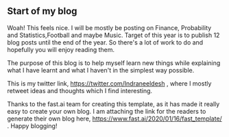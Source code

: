 ## Start of my blog

Woah! This feels nice. I will be mostly be posting on Finance, Probability and Statistics,Football and maybe Music. Target of this year is to publish 12 blog posts until the end of the year. So there's a lot of work to do and hopefully you will enjoy reading them. 

The purpose of this blog is to help myself learn new things while explaining what I have learnt and what I haven't in the simplest way possible.

This is my twitter link, https://twitter.com/Indraneeldesh , where I mostly retweet ideas and thoughts which I find interesting.

Thanks to the fast.ai team for creating this template, as it has made it really easy to create your own blog. I am attaching the link for the readers to generate their own blog here, https://www.fast.ai/2020/01/16/fast_template/ . Happy blogging!
